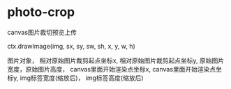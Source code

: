 # photo-crop
canvas图片裁切预览上传

ctx.drawImage(img, sx, sy, sw, sh, x, y, w, h)

图片对象， 相对原始图片裁剪起点坐标x,  相对原始图片裁剪起点坐标y,  原始图片宽度，原始图片高度， canvas里面开始渲染点坐标x,   canvas里面开始渲染点坐标y,  img标签宽度(缩放后)， img标签高度(缩放后)

